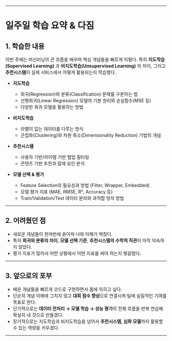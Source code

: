 
---

#  일주일 학습 요약 & 다짐

## 1. 학습한 내용

이번 주에는 머신러닝의 큰 흐름을 배우며 핵심 개념들을 빠르게 익혔다.
특히 **지도학습(Supervised Learning)** 과 **비지도학습(Unsupervised Learning)** 의 차이, 그리고 **추천시스템**이 실제 서비스에서 어떻게 활용되는지 학습했다.

* **지도학습**

  * 회귀(Regression)와 분류(Classification) 문제를 구분하는 법
  * 선형회귀(Linear Regression) 모델의 기본 원리와 손실함수(MSE 등)
  * 다양한 회귀 모델을 활용하는 방법

* **비지도학습**

  * 라벨이 없는 데이터를 다루는 방식
  * 군집화(Clustering)와 차원 축소(Dimensionality Reduction) 기법의 개념

* **추천시스템**

  * 사용자 기반/아이템 기반 협업 필터링
  * 콘텐츠 기반 추천과 잠재 요인 분석

* **모델 선택 & 평가**

  * Feature Selection의 필요성과 방법 (Filter, Wrapper, Embedded)
  * 모델 평가 지표 (MAE, RMSE, R², Accuracy 등)
  * Train/Validation/Test 데이터 분리와 과적합 방지 방법

---

## 2. 어려웠던 점

* 새로운 개념들이 한꺼번에 쏟아져 나와 이해가 벅찼다.
* 특히 **회귀와 분류의 차이**, **모델 선택 기준**, **추천시스템의 수학적 직관**이 아직 익숙하지 않았다.
* 평가 지표가 많아서 어떤 상황에서 어떤 지표를 써야 하는지 헷갈렸다.

---

## 3. 앞으로의 포부

* 배운 개념들을 빠르게 코드로 구현하면서 몸에 익히고 싶다.
* 단순히 개념 이해에 그치지 않고 **대회 점수 향상**으로 연결시켜 팀에 실질적인 기여를 목표로 한다.
* 단기적으로는 **데이터 전처리 → 모델 학습 → 성능 평가**의 전체 흐름을 반복 연습해 확실히 내 것으로 만들겠다.
* 장기적으로는 지도학습과 비지도학습을 넘어서 **추천시스템, 심화 모델**까지 활용할 수 있는 역량을 키우겠다.

---


